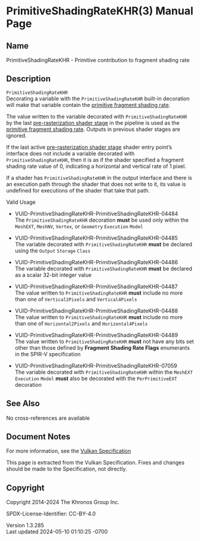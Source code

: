 # PrimitiveShadingRateKHR(3) Manual Page

## Name

PrimitiveShadingRateKHR - Primitive contribution to fragment shading
rate



## <a href="#_description" class="anchor"></a>Description

`PrimitiveShadingRateKHR`  
Decorating a variable with the `PrimitiveShadingRateKHR` built-in
decoration will make that variable contain the <a
href="https://registry.khronos.org/vulkan/specs/1.3-extensions/html/vkspec.html#primsrast-fragment-shading-rate-primitive"
target="_blank" rel="noopener">primitive fragment shading rate</a>.

The value written to the variable decorated with
`PrimitiveShadingRateKHR` by the last <a
href="https://registry.khronos.org/vulkan/specs/1.3-extensions/html/vkspec.html#pipelines-graphics-subsets-pre-rasterization"
target="_blank" rel="noopener">pre-rasterization shader stage</a> in the
pipeline is used as the <a
href="https://registry.khronos.org/vulkan/specs/1.3-extensions/html/vkspec.html#primsrast-fragment-shading-rate-primitive"
target="_blank" rel="noopener">primitive fragment shading rate</a>.
Outputs in previous shader stages are ignored.

If the last active <a
href="https://registry.khronos.org/vulkan/specs/1.3-extensions/html/vkspec.html#pipelines-graphics-subsets-pre-rasterization"
target="_blank" rel="noopener">pre-rasterization shader stage</a> shader
entry point’s interface does not include a variable decorated with
`PrimitiveShadingRateKHR`, then it is as if the shader specified a
fragment shading rate value of 0, indicating a horizontal and vertical
rate of 1 pixel.

If a shader has `PrimitiveShadingRateKHR` in the output interface and
there is an execution path through the shader that does not write to it,
its value is undefined for executions of the shader that take that path.

Valid Usage

- <a href="#VUID-PrimitiveShadingRateKHR-PrimitiveShadingRateKHR-04484"
  id="VUID-PrimitiveShadingRateKHR-PrimitiveShadingRateKHR-04484"></a>
  VUID-PrimitiveShadingRateKHR-PrimitiveShadingRateKHR-04484  
  The `PrimitiveShadingRateKHR` decoration **must** be used only within
  the `MeshEXT`, `MeshNV`, `Vertex`, or `Geometry` `Execution` `Model`

- <a href="#VUID-PrimitiveShadingRateKHR-PrimitiveShadingRateKHR-04485"
  id="VUID-PrimitiveShadingRateKHR-PrimitiveShadingRateKHR-04485"></a>
  VUID-PrimitiveShadingRateKHR-PrimitiveShadingRateKHR-04485  
  The variable decorated with `PrimitiveShadingRateKHR` **must** be
  declared using the `Output` `Storage` `Class`

- <a href="#VUID-PrimitiveShadingRateKHR-PrimitiveShadingRateKHR-04486"
  id="VUID-PrimitiveShadingRateKHR-PrimitiveShadingRateKHR-04486"></a>
  VUID-PrimitiveShadingRateKHR-PrimitiveShadingRateKHR-04486  
  The variable decorated with `PrimitiveShadingRateKHR` **must** be
  declared as a scalar 32-bit integer value

- <a href="#VUID-PrimitiveShadingRateKHR-PrimitiveShadingRateKHR-04487"
  id="VUID-PrimitiveShadingRateKHR-PrimitiveShadingRateKHR-04487"></a>
  VUID-PrimitiveShadingRateKHR-PrimitiveShadingRateKHR-04487  
  The value written to `PrimitiveShadingRateKHR` **must** include no
  more than one of `Vertical2Pixels` and `Vertical4Pixels`

- <a href="#VUID-PrimitiveShadingRateKHR-PrimitiveShadingRateKHR-04488"
  id="VUID-PrimitiveShadingRateKHR-PrimitiveShadingRateKHR-04488"></a>
  VUID-PrimitiveShadingRateKHR-PrimitiveShadingRateKHR-04488  
  The value written to `PrimitiveShadingRateKHR` **must** include no
  more than one of `Horizontal2Pixels` and `Horizontal4Pixels`

- <a href="#VUID-PrimitiveShadingRateKHR-PrimitiveShadingRateKHR-04489"
  id="VUID-PrimitiveShadingRateKHR-PrimitiveShadingRateKHR-04489"></a>
  VUID-PrimitiveShadingRateKHR-PrimitiveShadingRateKHR-04489  
  The value written to `PrimitiveShadingRateKHR` **must** not have any
  bits set other than those defined by **Fragment Shading Rate Flags**
  enumerants in the SPIR-V specification

- <a href="#VUID-PrimitiveShadingRateKHR-PrimitiveShadingRateKHR-07059"
  id="VUID-PrimitiveShadingRateKHR-PrimitiveShadingRateKHR-07059"></a>
  VUID-PrimitiveShadingRateKHR-PrimitiveShadingRateKHR-07059  
  The variable decorated with `PrimitiveShadingRateKHR` within the
  `MeshEXT` `Execution` `Model` **must** also be decorated with the
  `PerPrimitiveEXT` decoration

## <a href="#_see_also" class="anchor"></a>See Also

No cross-references are available

## <a href="#_document_notes" class="anchor"></a>Document Notes

For more information, see the <a
href="https://registry.khronos.org/vulkan/specs/1.3-extensions/html/vkspec.html#PrimitiveShadingRateKHR"
target="_blank" rel="noopener">Vulkan Specification</a>

This page is extracted from the Vulkan Specification. Fixes and changes
should be made to the Specification, not directly.

## <a href="#_copyright" class="anchor"></a>Copyright

Copyright 2014-2024 The Khronos Group Inc.

SPDX-License-Identifier: CC-BY-4.0

Version 1.3.285  
Last updated 2024-05-10 01:10:25 -0700
